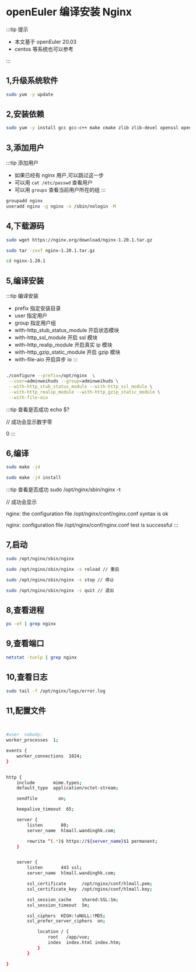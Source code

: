 # openEuler 编译安装 Nginx

:::tip 提示

* 本文基于 openEuler 20.03
* centos 等系统也可以参考

:::

## 1,升级系统软件

```bash
sudo yum -y update
```

## 2,安装依赖

```bash
sudo yum -y install gcc gcc-c++ make cmake zlib zlib-devel openssl openssl-devel pcre-devel vim net-tools man wget tar
```

## 3,添加用户

:::tip 添加用户

* 如果已经有 nginx 用户,可以跳过这一步
* 可以用 `cat /etc/passwd` 查看用户
* 可以用 `groups` 查看当前用户所在的组
  :::

```bash
groupadd nginx
useradd nginx -g nginx -s /sbin/nologin -M
```

## 4,下载源码

```bash
sudo wget https://nginx.org/download/nginx-1.20.1.tar.gz

sudo tar -zxvf nginx-1.20.1.tar.gz

cd nginx-1.20.1
```

## 5,编译安装

:::tip 编译安装

* prefix 指定安装目录
* user 指定用户
* group 指定用户组
* with-http_stub_status_module 开启状态模块
* with-http_ssl_module 开启 ssl 模块
* with-http_realip_module 开启真实 ip 模块
* with-http_gzip_static_module 开启 gzip 模块
* with-file-aio 开启异步 io
  :::

```bash

./configure --prefix=/opt/nginx  \
 --user=adminweihuds --group=adminweihuds \
 --with-http_stub_status_module --with-http_ssl_module \
 --with-http_realip_module --with-http_gzip_static_module \
 --with-file-aio 

```

:::tip 查看是否成功
echo $?

// 成功会显示数字零

0
:::

## 6,编译

```bash
sudo make -j4

sudo make -j4 install
```

:::tip 查看是否成功
sudo /opt/nginx/sbin/nginx -t

// 成功会显示

nginx: the configuration file /opt/nginx/conf/nginx.conf syntax is ok

nginx: configuration file /opt/nginx/conf/nginx.conf test is successful
:::

## 7,启动

```bash
sudo /opt/nginx/sbin/nginx

sudo /opt/nginx/sbin/nginx -s reload // 重启

sudo /opt/nginx/sbin/nginx -s stop // 停止

sudo /opt/nginx/sbin/nginx -s quit // 退出
```

## 8,查看进程

```bash
ps -ef | grep nginx
```

## 9,查看端口

```bash
netstat -tunlp | grep nginx
```

## 10,查看日志

```bash
sudo tail -f /opt/nginx/logs/error.log
```

## 11,配置文件

```bash /opt/nginx/conf/nginx.conf


#user  nobody;
worker_processes  1;

events {
    worker_connections  1024;
}


http {
    include       mime.types;
    default_type  application/octet-stream;

    sendfile        on;

    keepalive_timeout  65;

    server {
        listen       80;
        server_name  hlmall.wandinghk.com;

        rewrite ^(.*)$ https://${server_name}$1 permanent;
    }


    server {
        listen       443 ssl;
        server_name  hlmall.wandinghk.com;

        ssl_certificate      /opt/nginx/conf/hlmall.pem;
        ssl_certificate_key  /opt/nginx/conf/hlmall.key;

        ssl_session_cache    shared:SSL:1m;
        ssl_session_timeout  5m;

        ssl_ciphers  HIGH:!aNULL:!MD5;
        ssl_prefer_server_ciphers  on;

            location / {
                root   /app/vue;
                index  index.html index.htm;
            }
        }

}


```
